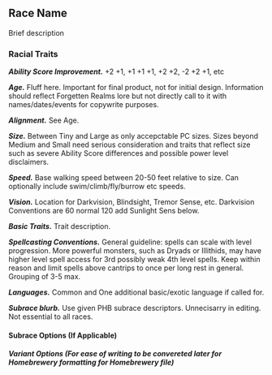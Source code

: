 ## Race Name
Brief description

### Racial Traits
***Ability Score Improvement.*** +2 +1, +1 +1 +1, +2 +2, -2 +2 +1, etc

***Age.*** Fluff here. Important for final product, not for initial design. Information should reflect Forgetten Realms lore but not directly call to it with names/dates/events for copywrite purposes.

***Alignment.*** See Age.

***Size.*** Between Tiny and Large as only accepctable PC sizes. Sizes beyond Medium and Small need serious consideration and traits that reflect size such as severe Ability Score differences and possible power level disclaimers.

***Speed.*** Base walking speed between 20-50 feet relative to size. Can optionally include swim/climb/fly/burrow etc speeds.

***Vision.*** Location for Darkvision, Blindsight, Tremor Sense, etc. Darkvision Conventions are 60 normal 120 add Sunlight Sens below.

***Basic Traits.*** Trait description.

***Spellcasting Conventions.*** General guideline: spells can scale with level progression. More powerful monsters, such as Dryads or Illithids, may have higher level spell access for 3rd possibly weak 4th level spells. Keep within reason and limit spells above cantrips to once per long rest in general. Grouping of 3-5 max.

***Languages.*** Common and One additional basic/exotic language if called for. 

***Subrace blurb.*** Use given PHB subrace descriptors. Unnecisarry in editing. Not essential to all races. 


#### Subrace Options (If Applicable)

##### Variant Options (For ease of writing to be convereted later for Homebrewery formatting for Homebrewery file)

